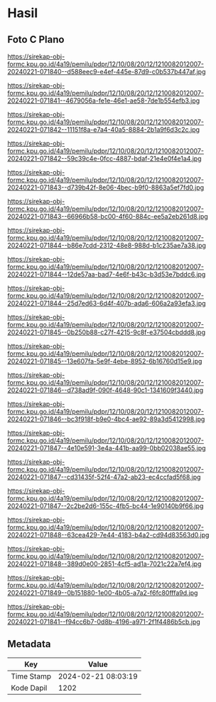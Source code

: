 # Hasil

## Foto C Plano

https://sirekap-obj-formc.kpu.go.id/4a19/pemilu/pdpr/12/10/08/20/12/1210082012007-20240221-071840--d588eec9-e4ef-445e-87d9-c0b537b447af.jpg

https://sirekap-obj-formc.kpu.go.id/4a19/pemilu/pdpr/12/10/08/20/12/1210082012007-20240221-071841--4679056a-fe1e-46e1-ae58-7de1b554efb3.jpg

https://sirekap-obj-formc.kpu.go.id/4a19/pemilu/pdpr/12/10/08/20/12/1210082012007-20240221-071842--11151f8a-e7a4-40a5-8884-2b1a9f6d3c2c.jpg

https://sirekap-obj-formc.kpu.go.id/4a19/pemilu/pdpr/12/10/08/20/12/1210082012007-20240221-071842--59c39c4e-0fcc-4887-bdaf-21e4e0f4e1a4.jpg

https://sirekap-obj-formc.kpu.go.id/4a19/pemilu/pdpr/12/10/08/20/12/1210082012007-20240221-071843--d739b42f-8e06-4bec-b9f0-8863a5ef7fd0.jpg

https://sirekap-obj-formc.kpu.go.id/4a19/pemilu/pdpr/12/10/08/20/12/1210082012007-20240221-071843--66966b58-bc00-4f60-884c-ee5a2eb261d8.jpg

https://sirekap-obj-formc.kpu.go.id/4a19/pemilu/pdpr/12/10/08/20/12/1210082012007-20240221-071844--b86e7cdd-2312-48e8-988d-b1c235ae7a38.jpg

https://sirekap-obj-formc.kpu.go.id/4a19/pemilu/pdpr/12/10/08/20/12/1210082012007-20240221-071844--12de57aa-bad7-4e6f-b43c-b3d53e7bddc6.jpg

https://sirekap-obj-formc.kpu.go.id/4a19/pemilu/pdpr/12/10/08/20/12/1210082012007-20240221-071844--25d7ed63-6d4f-407b-ada6-606a2a93efa3.jpg

https://sirekap-obj-formc.kpu.go.id/4a19/pemilu/pdpr/12/10/08/20/12/1210082012007-20240221-071845--0b250b88-c27f-4215-9c8f-e37504cbddd8.jpg

https://sirekap-obj-formc.kpu.go.id/4a19/pemilu/pdpr/12/10/08/20/12/1210082012007-20240221-071845--13e607fa-5e9f-4ebe-8952-6b16760d15e9.jpg

https://sirekap-obj-formc.kpu.go.id/4a19/pemilu/pdpr/12/10/08/20/12/1210082012007-20240221-071846--d738ad9f-090f-4648-90c1-1341609f3440.jpg

https://sirekap-obj-formc.kpu.go.id/4a19/pemilu/pdpr/12/10/08/20/12/1210082012007-20240221-071846--bc3f918f-b9e0-4bc4-ae92-89a3d5412998.jpg

https://sirekap-obj-formc.kpu.go.id/4a19/pemilu/pdpr/12/10/08/20/12/1210082012007-20240221-071847--4e10e591-3e4a-441b-aa99-0bb02038ae55.jpg

https://sirekap-obj-formc.kpu.go.id/4a19/pemilu/pdpr/12/10/08/20/12/1210082012007-20240221-071847--cd31435f-52f4-47a2-ab23-ec4ccfad5f68.jpg

https://sirekap-obj-formc.kpu.go.id/4a19/pemilu/pdpr/12/10/08/20/12/1210082012007-20240221-071847--2c2be2d6-155c-4fb5-bc44-1e90140b9f66.jpg

https://sirekap-obj-formc.kpu.go.id/4a19/pemilu/pdpr/12/10/08/20/12/1210082012007-20240221-071848--63cea429-7e44-4183-b4a2-cd94d83563d0.jpg

https://sirekap-obj-formc.kpu.go.id/4a19/pemilu/pdpr/12/10/08/20/12/1210082012007-20240221-071848--389d0e00-2851-4cf5-ad1a-7021c22a7ef4.jpg

https://sirekap-obj-formc.kpu.go.id/4a19/pemilu/pdpr/12/10/08/20/12/1210082012007-20240221-071849--0b151880-1e00-4b05-a7a2-f6fc80fffa9d.jpg

https://sirekap-obj-formc.kpu.go.id/4a19/pemilu/pdpr/12/10/08/20/12/1210082012007-20240221-071841--f94cc6b7-0d8b-4196-a971-2f1f4486b5cb.jpg


## Metadata

| Key        | Value               |
| ---------- | ------------------- |
| Time Stamp | 2024-02-21 08:03:19 |
| Kode Dapil | 1202                |



